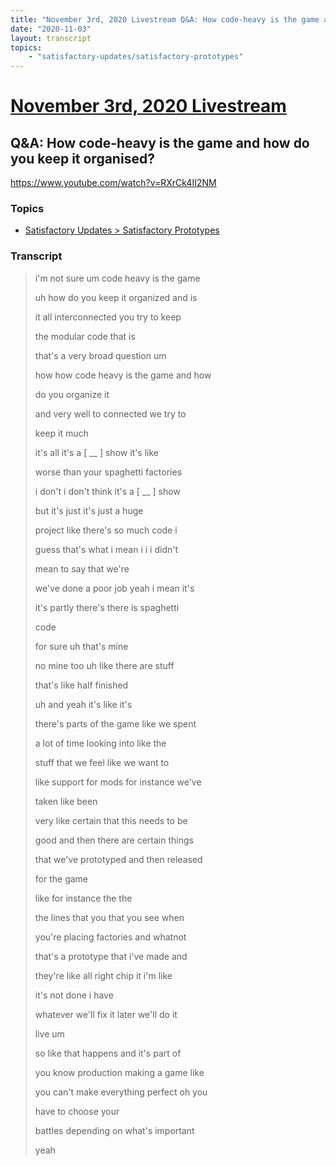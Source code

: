 ```yaml
---
title: "November 3rd, 2020 Livestream Q&A: How code-heavy is the game and how do you keep it organised?"
date: "2020-11-03"
layout: transcript
topics:
    - "satisfactory-updates/satisfactory-prototypes"
---
```

# [November 3rd, 2020 Livestream](../2020-11-03.md)
## Q&A: How code-heavy is the game and how do you keep it organised?
https://www.youtube.com/watch?v=RXrCk4II2NM

### Topics
* [Satisfactory Updates > Satisfactory Prototypes](../topics/satisfactory-updates/satisfactory-prototypes.md)

### Transcript

> i'm not sure um code heavy is the game
>
> uh how do you keep it organized and is
>
> it all interconnected you try to keep
>
> the modular code that is
>
> that's a very broad question um
>
> how how code heavy is the game and how
>
> do you organize it
>
> and very well to connected we try to
>
> keep it much
>
> it's all it's a [ __ ] show it's like
>
> worse than your spaghetti factories
>
> i don't i don't think it's a [ __ ] show
>
> but it's just it's just a huge
>
> project like there's so much code i
>
> guess that's what i mean i i i didn't
>
> mean to say that we're
>
> we've done a poor job yeah i mean it's
>
> it's partly there's there is spaghetti
>
> code
>
> for sure uh that's mine
>
> no mine too uh like there are stuff
>
> that's like half finished
>
> uh and yeah it's like it's
>
> there's parts of the game like we spent
>
> a lot of time looking into like the
>
> stuff that we feel like we want to
>
> like support for mods for instance we've
>
> taken like been
>
> very like certain that this needs to be
>
> good and then there are certain things
>
> that we've prototyped and then released
>
> for the game
>
> like for instance the the
>
> the lines that you that you see when
>
> you're placing factories and whatnot
>
> that's a prototype that i've made and
>
> they're like all right chip it i'm like
>
> it's not done i have
>
> whatever we'll fix it later we'll do it
>
> live um
>
> so like that happens and it's part of
>
> you know production making a game like
>
> you can't make everything perfect oh you
>
> have to choose your
>
> battles depending on what's important
>
> yeah
